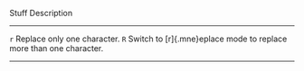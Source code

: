 Stuff                            Description
-------------------------------  ------------------------------------------------------------------------------
`r`                              Replace only one character.
`R`                              Switch to [r]{.mne}eplace mode to replace more than one character.
-------------------------------  ------------------------------------------------------------------------------
